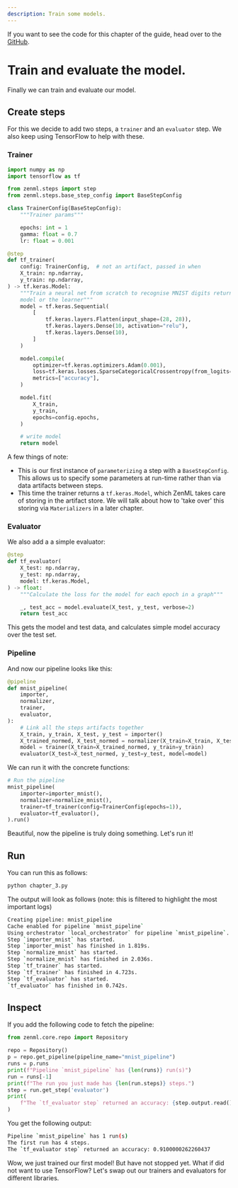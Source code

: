```yaml
---
description: Train some models.
---
```


If you want to see the code for this chapter of the guide, head over to the [GitHub](https://github.com/zenml-io/zenml/tree/main/examples/low_level_guide/chapter_3.py).

# Train and evaluate the model.

Finally we can train and evaluate our model.

## Create steps

For this we decide to add two steps, a `trainer` and an `evaluator` step. We also keep using TensorFlow to help with these.

### Trainer

```python
import numpy as np
import tensorflow as tf

from zenml.steps import step
from zenml.steps.base_step_config import BaseStepConfig

class TrainerConfig(BaseStepConfig):
    """Trainer params"""

    epochs: int = 1
    gamma: float = 0.7
    lr: float = 0.001

@step
def tf_trainer(
    config: TrainerConfig,  # not an artifact, passed in when
    X_train: np.ndarray,
    y_train: np.ndarray,
) -> tf.keras.Model:
    """Train a neural net from scratch to recognise MNIST digits return our
    model or the learner"""
    model = tf.keras.Sequential(
        [
            tf.keras.layers.Flatten(input_shape=(28, 28)),
            tf.keras.layers.Dense(10, activation="relu"),
            tf.keras.layers.Dense(10),
        ]
    )

    model.compile(
        optimizer=tf.keras.optimizers.Adam(0.001),
        loss=tf.keras.losses.SparseCategoricalCrossentropy(from_logits=True),
        metrics=["accuracy"],
    )

    model.fit(
        X_train,
        y_train,
        epochs=config.epochs,
    )

    # write model
    return model
```

A few things of note:

- This is our first instance of `parameterizing` a step with a `BaseStepConfig`. This allows us to specify some parameters at run-time rather than via data artifacts between steps.
- This time the trainer returns a `tf.keras.Model`, which ZenML takes care of storing in the artifact store. We will talk about how to 'take over' this storing via `Materializers` in a later chapter.

### Evaluator

We also add a a simple evaluator:

```python
@step
def tf_evaluator(
    X_test: np.ndarray,
    y_test: np.ndarray,
    model: tf.keras.Model,
) -> float:
    """Calculate the loss for the model for each epoch in a graph"""

    _, test_acc = model.evaluate(X_test, y_test, verbose=2)
    return test_acc
```

This gets the model and test data, and calculates simple model accuracy over the test set.

### Pipeline

And now our pipeline looks like this:

```python
@pipeline
def mnist_pipeline(
    importer,
    normalizer,
    trainer,
    evaluator,
):
    # Link all the steps artifacts together
    X_train, y_train, X_test, y_test = importer()
    X_trained_normed, X_test_normed = normalizer(X_train=X_train, X_test=X_test)
    model = trainer(X_train=X_trained_normed, y_train=y_train)
    evaluator(X_test=X_test_normed, y_test=y_test, model=model)
```

We can run it with the concrete functions:

```python
# Run the pipeline
mnist_pipeline(
    importer=importer_mnist(),
    normalizer=normalize_mnist(),
    trainer=tf_trainer(config=TrainerConfig(epochs=1)),
    evaluator=tf_evaluator(),
).run()
```

Beautiful, now the pipeline is truly doing something. Let's run it!

## Run

You can run this as follows:

```python
python chapter_3.py
```

The output will look as follows (note: this is filtered to highlight the most important logs)

```bash
Creating pipeline: mnist_pipeline
Cache enabled for pipeline `mnist_pipeline`
Using orchestrator `local_orchestrator` for pipeline `mnist_pipeline`. Running pipeline..
Step `importer_mnist` has started.
Step `importer_mnist` has finished in 1.819s.
Step `normalize_mnist` has started.
Step `normalize_mnist` has finished in 2.036s.
Step `tf_trainer` has started.
Step `tf_trainer` has finished in 4.723s.
Step `tf_evaluator` has started.
`tf_evaluator` has finished in 0.742s.
```

## Inspect

If you add the following code to fetch the pipeline:

```python
from zenml.core.repo import Repository

repo = Repository()
p = repo.get_pipeline(pipeline_name="mnist_pipeline")
runs = p.runs
print(f"Pipeline `mnist_pipeline` has {len(runs)} run(s)")
run = runs[-1]
print(f"The run you just made has {len(run.steps)} steps.")
step = run.get_step('evaluator')
print(
    f"The `tf_evaluator step` returned an accuracy: {step.output.read()}"
)
```

You get the following output:

```bash
Pipeline `mnist_pipeline` has 1 run(s)
The first run has 4 steps.
The `tf_evaluator step` returned an accuracy: 0.9100000262260437
```

Wow, we just trained our first model! But have not stopped yet. What if did not want to use TensorFlow? Let's swap out our trainers and evaluators for different libraries.
